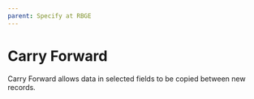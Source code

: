 ```yaml
---
parent: Specify at RBGE
---
```


# Carry Forward

Carry Forward allows data in selected fields to be copied between new records. 
